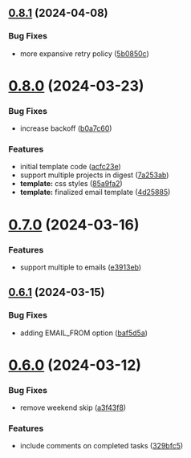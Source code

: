 ## [0.8.1](https://github.com/iloveitaly/todoist-digest/compare/v0.8.0...v0.8.1) (2024-04-08)


### Bug Fixes

* more expansive retry policy ([5b0850c](https://github.com/iloveitaly/todoist-digest/commit/5b0850cc7653e4a35758956ec443c8d472df3650))



# [0.8.0](https://github.com/iloveitaly/todoist-digest/compare/v0.7.0...v0.8.0) (2024-03-23)


### Bug Fixes

* increase backoff ([b0a7c60](https://github.com/iloveitaly/todoist-digest/commit/b0a7c605700a73420042da391740c8b4e12320b4))


### Features

* initial template code ([acfc23e](https://github.com/iloveitaly/todoist-digest/commit/acfc23e91a0f641406380f48c9794ea770964554))
* support multiple projects in digest ([7a253ab](https://github.com/iloveitaly/todoist-digest/commit/7a253aba25b8b7d14ca96aafd832b7f814a6647d))
* **template:** css styles ([85a9fa2](https://github.com/iloveitaly/todoist-digest/commit/85a9fa2b41548a471ea52a0723af94787057da44))
* **template:** finalized email template ([4d25885](https://github.com/iloveitaly/todoist-digest/commit/4d258850ed647d5feb559eab2ab6cf4299671699))



# [0.7.0](https://github.com/iloveitaly/todoist-digest/compare/v0.6.1...v0.7.0) (2024-03-16)


### Features

* support multiple to emails ([e3913eb](https://github.com/iloveitaly/todoist-digest/commit/e3913eb1481bf1b0235af30837dc59acabab894e))



## [0.6.1](https://github.com/iloveitaly/todoist-digest/compare/v0.6.0...v0.6.1) (2024-03-15)


### Bug Fixes

* adding EMAIL_FROM option ([baf5d5a](https://github.com/iloveitaly/todoist-digest/commit/baf5d5a0ab7830b8de3f7f3b24fd370a2491b4e0))



# [0.6.0](https://github.com/iloveitaly/todoist-digest/compare/v0.5.1...v0.6.0) (2024-03-12)


### Bug Fixes

* remove weekend skip ([a3f43f8](https://github.com/iloveitaly/todoist-digest/commit/a3f43f8277c33ddea72365b35ee404d18fd83f3d))


### Features

* include comments on completed tasks ([329bfc5](https://github.com/iloveitaly/todoist-digest/commit/329bfc5c8c830b19cc058a80c3d96dbd2da5f654))



